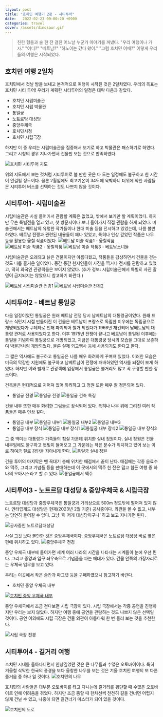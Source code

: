 ```yaml
---
layout: post
title: "호치민 여행기 2편 - 시티투어"
date:   2022-02-23 09:00:20 +0900
categories: travel
cover: /assets/dinosaur.gif
---
```

> 친한 형들과 술 한 잔 걸친 어느날 누군가 이야기를 꺼냈다.
> "우리 여행이나 가자."
> "어디?"
> "베트남?"
> "하노이는 갔다 왔어."
> "그럼 호치민 어때?"
> 이렇게 우리들의 여행은 시작되었다.

## 호치민 여행 2일차
호치민에서 첫날 밤을 보내고 본격적으로 여행이 시작된 것은 2일차였다. 우리의 목표는 호치민 시티 투어! 우리가 계획한 시티투어의 일정은 대략 다음과 같았다.
-  호치민 시립미술관
-  호치민 시립 박물관
-  통일궁
-  노트르담 대성당
-  중앙우체국
-  호치민시청
-  호치민 시립극장

하지만 이 중 우리는 시립미술관을 집중해서 보기로 하고 박물관은 패스하기로 하였다. 그리고 시청의 경우 지나가면서 건물만 보는 것으로 만족하였다. 

![호치민 시티투어 지도](../pic/citytour.jpg)

위의 지도에서 보는 것처럼 시티투어로 볼 만한 곳은 다 도는 일정에도 불구하고 한 시간이 안걸릴 정도이다. 물론 2월임에도 최고기온이 34도에 육박하니 더위에 약한 사람들은 시티투어 버스를 선택하는 것도 나쁘지 않을 것이다. 
 
## 시티투어1- 시립미술관
시립미술관은 사실 들어가서 관람할 계획은 없었고, 밖에서 보기만 할 계획이었다. 하지만 무슨 특별전을 열고 있고, 첫 방문지이다 보니 들어가서 직접 관람을 하게 되었다. 미술관에서는 베트남의 유명한 작가들이나 현대 미술 등을 전시하고 있었는데, 나름 볼만하였다. 베트남 전쟁과 관련된 내용들이 꽤나 있었고, 특히나 인상 깊었던 작품은 나무 등을 활용한 옻칠 작품이었다. 
![베트남 미술 작품1 - 옻칠작품](../pic/artgallery1.jpg)
![베트남 미술 작품2 - 옻칠작품](../pic/artgallery2.jpg)
![베트남 미술 작품3 - 베트남소녀들](../pic/artgallery3.jpg)

시립미술관은 오래되고 낡은 건물이지만 아름다웠고, 작품들을 감상하면서 건물을 걷는 것도 나름 즐거운 일이었다. 중간 중간 현지인들이 사진을 찍거나 전시를 관람하고 있었고, 딱히 외국인 관광객들은 보이지 않았다. 
(추가 정보: 시립미술관에서 특별히 사진 촬영이 금지되지는 않았으니 참고하기 바란다.)

![베트남 시립미술관 전경1](../pic/artgallery_str.jpg)
![베트남 시립미술관 전경2](../pic/artgallery_str1.jpg)

## 시티투어2 - 베트남 통일궁
다음 일정이었던 통일궁은 원래 베트남 전쟁 당시 남베트남의 대통령궁이었다. 원래 프랑스 식민지 시절 만들어진 이 건물은 베트남이 프랑스로 독립한 이우에는 독립궁으로  개명되었다가 쿠데타로 인해 파괴되어 철거 되었다가 1966년 재건되어 남베트남의 대통령 관저로 사용되었다고 한다. 이후 1975년 전쟁이 끝나고 베트남이 통일된 이후에는 통일을 기념하여 통일궁으로 개명되었고, 지금은 대통령궁 당시의 모습을 그대로 보존하여 박물관처럼 개방되었다. 물론 실제 외교행사 등에 사용되기도 한다고 한다. 
 
그 짧은 역사에도 불구하고 통일궁은 나름 매우 화려하게 꾸며져 있었다. 이러한 모습은 미국의 막강한 지원에도 불구하고 남베트남이 전쟁에 패배하였던 역사를 되짚어 보게 하였다. 하지만 이와 별개로 관광객에 입장에서 통일궁은 볼거리도 많고 꼭 구경할 만한 장소이다. 

건축물은 현대적으로 지어져 있어 화려하고 그 정원 또한 매우 잘 정돈되어 있다.
* 통일궁 전경
![통일궁 전경](../pic/palace_all.jpg)
![통일궁 건축 특징](../pic/palace_str.jpg)

건물 내부 또한 매우 화려한 그림들로 장식되어 있다. 특히나 나무 위에 그려진 여러 작품들은 매우 인상 깊다.

* 통일궁 내부
![통일궁 내부1](../pic/palace_inside.jpg)
![통일궁 내부2](../pic/palace_inside1.jpg)
![통일궁 내부3](../pic/palace_inside2.jpg)
* 통일궁 내부 장식
![통일궁 내부 장식1](../pic/palace_art.jpg)
![통일궁 내부 장식2](../pic/palace_art1.jpg)
![통일궁 내부 장식3](../pic/palace_art2.jpg)

그 중 백미는 대통령과 가족들의 침실 가운데 위치한 실내 정원이다. 실내 정원은 건물 내부임에도 불구하고 햇빛이 들어오고 그 가운데는 작은 분수가 위치하고 있어 보는 이로 하여금 절로 감탄을 자아내게 한다. 
![통일궁 실내 정원](../pic/palace_str1.jpg)

건물 투어의 마지막은 맨 꼭대기 층에 위치한 매점에서 끝이 난다. 매점에는 각종 음료수와 맥주, 그리고 기념품 등을 판매하는데 이 곳에서의 맥주 한 잔은 덥고 힘든 여행 중 하나의 오아시스라고 할 수 있다.
![통일궁에서 맥주](../pic/palace_beer.jpg)


## 시티투어3 - 노트르담 대성당 & 중앙우체국 & 시립극장
노트르담 대성당과 중앙우체국은 통일궁과 거리상으로 500m 정도밖에 떨어져 있지 않다. 안타깝게도 대성당은 현재(2023년 2월 기준) 공사중이다. 외관을 볼 수 없고, 내부는 당연히 들어갈 수 없다. 그냥 '아 저게 대성당이구나' 하고 보고 지나가면 된다. 

![공사중인 노트르담대성당](../pic/cathedral.JPG)

사실 그것 보다 볼만한 것은 중앙우체국이다. 중앙우체국은 노트르담 대성당 바로 맞은편에 위치하고 있다. 
![중앙우체국 전경](../pic/postoffice_outside.JPG)

중앙 우체국 내부에 들어가면 세계 여러 나라의 시간을 나타내는 시계들이 눈에 우선 띈다. 그리고 중앙과 입구 좌우측으로 기념품을 파는 매대가 있다. 건물 안쪽의 가장자리로는 우체국 업무를 보고 있다. 

우리는 이곳에서 작은 술잔과 마그넷 등을 구매하였으니 참고하기 바란다.

* 호치민 중앙 우체국 내부

[![호치민 중앙 우체국 내부](https://i9.ytimg.com/vi/NhNGZnx2iN0/mq1.jpg?sqp=CKyd3p8G-oaymwEmCMACELQB8quKqQMa8AEB-AH-CYAC0AWKAgwIABABGFIgZSheMA8=&rs=AOn4CLA5fjMb6TlzkwsAdwHhxuR-AuwcFg)](https://youtu.be/NhNGZnx2iN0)

중앙 우체국에서 조금 걷다보면 시립 극장이 있다. 시립 극장에서는 각종 공연을 진행하지만 우리는 보지 않았다. 하지만 여행 중에 공연을 관람하는 것도 나쁘지 않은 선택일 것이다. 공연 이외에도 시립 극장은 건물 외관이 아름다워 한 번 들러 보는 것을 추천한다. 

![시립 극장 전경](../pic/operahouse.JPG)

## 시티투어4 - 길거리 여행
호치민 시내를 돌아다니면서 인상깊었던 것은 큰 나무들과 수많은 오토바이이다. 특히 겨울철 삭막한 한국의 풍경을 보다 울창한 나무를 보는 것은 겨울 호치민 여행의 또 다른 즐거움 중 하나 일 것이다. 
![호치민의 나무](../pic/city_tree.jpg)

호치민의 사람들은 대부분 오토바이를 타고 다니는데 길거리를 횡단할 때 수많은 오토바이로 인해 어려움을 겪었다. 하지만 조금 뜸할 때 한차선씩 천천히 길을 건너면 어렵지 않게 건널 수 있고, 나중에 되면 길건너기 마스터가 되어 있을 것이다. 

![호치민의 도로](../pic/city_road.jpg)
